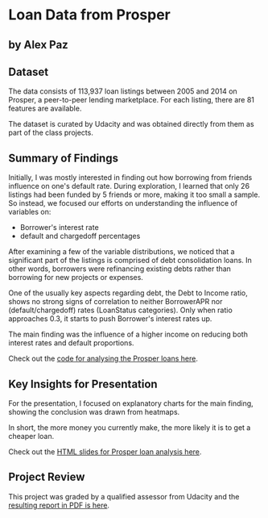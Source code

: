 # Loan Data from Prosper
## by Alex Paz


## Dataset

The data consists of 113,937 loan listings between 2005 and 2014 on Prosper, a peer-to-peer lending marketplace. For each listing, there are 81 features are available.

The dataset is curated by Udacity and was obtained directly from them as part of the class projects.

## Summary of Findings

Initially, I was mostly interested in finding out how borrowing from friends influence on one's default rate. During exploration, I learned that only 26 listings had been funded by 5 friends or more, making it too small a sample. So instead, we focused our efforts on understanding the influence of variables on:

- Borrower's interest rate
- default and chargedoff percentages

After examining a few of the variable distributions, we noticed that a significant part of the listings is comprised of debt consolidation loans. In other words, borrowers were refinancing existing debts rather than borrowing for new projects or expenses.

One of the usually key aspects regarding debt, the Debt to Income ratio, shows no strong signs of correlation to neither BorrowerAPR nor (default/chargedoff) rates (LoanStatus categories). Only when ratio approaches 0.3, it starts to push Borrower's interest rates up.

The main finding was the influence of a higher income on reducing both interest rates and default proportions.

Check out the [code for analysing the Prosper loans here](https://alexmpaz.github.io/data-visualization/exploration.html).


## Key Insights for Presentation

For the presentation, I focused on explanatory charts for the main finding, showing the conclusion was drawn from heatmaps.

In short, the more money you currently make, the more likely it is to get a cheaper loan.

Check out the [HTML slides for Prosper loan analysis here](https://alexmpaz.github.io/data-visualization/slide_deck.slides.html).

## Project Review

This project was graded by a qualified assessor from Udacity and the [resulting report in PDF is here](https://alexmpaz.github.io/data-visualization/project%20review%20by%20Udacity.pdf).
